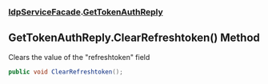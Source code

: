 ### [IdpServiceFacade](../index.md 'IdpServiceFacade').[GetTokenAuthReply](index.md 'IdpServiceFacade\.GetTokenAuthReply')

## GetTokenAuthReply\.ClearRefreshtoken\(\) Method

Clears the value of the "refreshtoken" field

```csharp
public void ClearRefreshtoken();
```